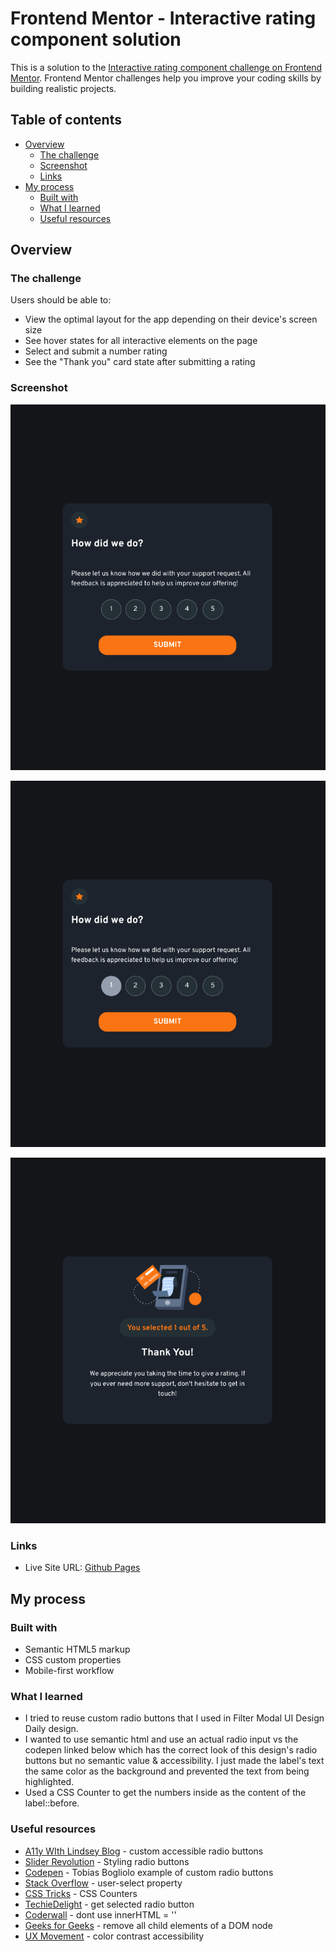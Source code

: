 # Frontend Mentor - Interactive rating component solution

This is a solution to the [Interactive rating component challenge on Frontend Mentor](https://www.frontendmentor.io/challenges/interactive-rating-component-koxpeBUmI). Frontend Mentor challenges help you improve your coding skills by building realistic projects. 

## Table of contents

- [Overview](#overview)
  - [The challenge](#the-challenge)
  - [Screenshot](#screenshot)
  - [Links](#links)
- [My process](#my-process)
  - [Built with](#built-with)
  - [What I learned](#what-i-learned)
  - [Useful resources](#useful-resources)

## Overview

### The challenge

Users should be able to:

- View the optimal layout for the app depending on their device's screen size
- See hover states for all interactive elements on the page
- Select and submit a number rating
- See the "Thank you" card state after submitting a rating

### Screenshot

![](interactive-rating-component-1.png)

![](interactive-rating-component-2.png)

![](interactive-rating-component-3.png)

### Links

- Live Site URL: [Github Pages](https://jdegand.github.io/interactive-rating-component)

## My process

### Built with

- Semantic HTML5 markup
- CSS custom properties
- Mobile-first workflow

### What I learned

- I tried to reuse custom radio buttons that I used in Filter Modal UI Design Daily design.
- I wanted to use semantic html and use an actual radio input vs the codepen linked below which has the correct look of this design's radio buttons but no semantic value & accessibility.  I just made the label's text the same color as the background and prevented the text from being highlighted. 
- Used a CSS Counter to get the numbers inside as the content of the label::before.  

### Useful resources

- [A11y WIth Lindsey Blog](https://www.a11ywithlindsey.com/blog/create-custom-keyboard-accessible-radio-buttons) - custom accessible radio buttons
- [Slider Revolution](https://www.sliderrevolution.com/resources/styling-radio-buttons/) - Styling radio buttons
- [Codepen](https://codepen.io/tobiasdev/pen/XgegoO) - Tobias Bogliolo example of custom radio buttons 
- [Stack Overflow](https://stackoverflow.com/questions/826782/how-to-disable-text-selection-highlighting) - user-select property
- [CSS Tricks](https://css-tricks.com/displaying-the-current-step-with-css-counters/) -  CSS Counters
- [TechieDelight](https://www.techiedelight.com/get-value-of-selected-radio-button-javascript/) - get selected radio button
- [Coderwall](https://coderwall.com/p/nygghw/don-t-use-innerhtml-to-empty-dom-elements) - dont use innerHTML = ''
- [Geeks for Geeks](https://www.geeksforgeeks.org/remove-all-the-child-elements-of-a-dom-node-in-javascript/#:~:text=Child%20nodes%20can%20be%20removed,which%20produces%20the%20same%20output.) - remove all child elements of a DOM node
- [UX Movement](https://uxmovement.com/buttons/the-myths-of-color-contrast-accessibility/) - color contrast accessibility
